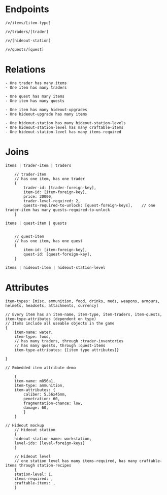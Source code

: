 # Endpoints
	/v/items/[item-type]

	/v/traders/[trader]

	/v/[hideout-station]

	/v/quests/[quest]

# Relations
	- One trader has many items
	- One item has many traders
	
	- One quest has many items
	- One item has many quests
	
	- One item has many hideout-upgrades
	- One hideout-upgrade has many items
	
	- One hideout-station has many hideout-station-levels
	- One hideout-station-level has many craftable-items
	- One hideout-station-level has many items-required

# Joins

	items | trader-item | traders

		// trader-item
		// has one item, has one trader
		{
			trader-id: [trader-foreign-key],
			item-id: [item-foreign-key],
			price: 20000,
			trader-level-required: 2,
			quests-required-to-unlock: [quest-foreign-keys],	// one trader-item has many quests-required-to-unlock
		}

	items | quest-item | quests
		
		
		// quest-item
		// has one item, has one quest
		{
			item-id: [item-foreign-key],
			quest-id: [quest-foreign-key],
		}

	items | hideout-item | hideout-station-level


# Attributes

	item-types: [misc, ammunition, food, drinks, meds, weapons, armours, helmets, headsets, attachments, currency]
	
	// Every item has an item-name, item-type, item-traders, item-quests, item-type-attributes (dependent on type)
	// Items include all useable objects in the game
	{
		item-name: water,
		item-type: food,
		// has many traders, through :trader-inventories
		// has many quests, through :quest-items
		item-type-attributes: {[item type attributes]}
		
	}

	// Embedded item attribute demo

		{
		item-name: m856a1,
		item-type: ammunition,
		item-attributes: {
			caliber: 5.56x45mm,
			penetration: 60,
			fragmentation-chance: low,
			damage: 60,
			}
		}

	// Hideout mockup
		// Hideout station
		{
		hideout-station-name: workstation,
		level-ids: [level-foreign-keys]
		}

		// Hideout level
		// one station level has many items-required, has many craftable-items through station-recipes
		{
		station-level: 1,
		items-required: ,
		craftable-items: ,
		}
